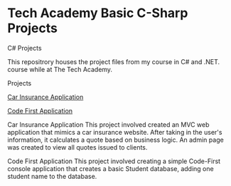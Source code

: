 # Tech Academy Basic C-Sharp Projects
 
C# Projects

This repositrory houses the project files from my course in C# and .NET. course while at The Tech Academy.

Projects

[Car Insurance Application](https://github.com/Michael1388/Tech-Academy-Basic-C-Sharp-Projects/tree/main/Basic%20C%23%20Programs/CarInsurance)

[Code First Application](https://github.com/Michael1388/Tech-Academy-Basic-C-Sharp-Projects/tree/main/Basic%20C%23%20Programs/CodeFirst547)

Car Insurance Application
This project involved created an MVC web application that mimics a car insurance website. After taking in the user's information, it calculates a quote based on business logic. An admin page was created to view all quotes issued to clients.

Code First Application
This project involved creating a simple Code-First console application that creates a basic Student database, adding one student name to the database.
